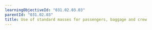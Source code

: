 ```yaml
---
learningObjectiveId: "031.02.03.03"
parentId: "031.02.03"
title: Use of standard masses for passengers, baggage and crew
---
```

